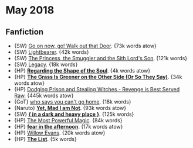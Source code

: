 # May 2018

## Fanfiction

 - {SW} [Go on now, go! Walk out that Door](https://archiveofourown.org/works/11670474). {73k words atow}
 - {SW} [Lightbearer](https://archiveofourown.org/works/3613170). {42k words}
 - {SW} [The Princess, the Smuggler and the Sith Lord's Son](https://archiveofourown.org/works/5751661). {121k words}
 - {SW} [Legacy](https://archiveofourown.org/works/3532853). {18k words}
 - {HP} **[Regarding the Shape of the Soul](https://archiveofourown.org/works/14068344)**. {4k words atow}
 - {HP} **[The Grass Is Greener on the Other Side (Or So They Say)](https://archiveofourown.org/works/13360428)**. {34k words atow}
 - {HP} [Dodging Prison and Stealing Witches - Revenge is Best Served Raw](https://archiveofourown.org/works/5058703). {445k words atow}
 - {GoT} [who says you can't go home](https://archiveofourown.org/works/4035976). {18k words}
 - {Naruto} **[Yet, Mad I am Not](https://archiveofourown.org/works/2289335)**. {93k words atow}
 - {SW} **[{ in a dark and heavy place }](https://archiveofourown.org/works/9313751)**. {125k words}
 - {HP} [The Most Powerful Magic](https://archiveofourown.org/works/2457953). {84k words}
 - {HP} **[fear in the afternoon](https://archiveofourown.org/works/14136573)**. {17k words atow}
 - {HP} [Willow Evans](https://archiveofourown.org/works/14113983). {20k words atow}
 - {HP} **[The List](https://archiveofourown.org/works/9463646)**. {5k words}
